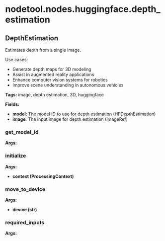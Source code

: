 # nodetool.nodes.huggingface.depth_estimation

## DepthEstimation

Estimates depth from a single image.

Use cases:
- Generate depth maps for 3D modeling
- Assist in augmented reality applications
- Enhance computer vision systems for robotics
- Improve scene understanding in autonomous vehicles

**Tags:** image, depth estimation, 3D, huggingface

**Fields:**
- **model**: The model ID to use for depth estimation (HFDepthEstimation)
- **image**: The input image for depth estimation (ImageRef)

### get_model_id

**Args:**

### initialize

**Args:**
- **context (ProcessingContext)**

### move_to_device

**Args:**
- **device (str)**

### required_inputs

**Args:**


